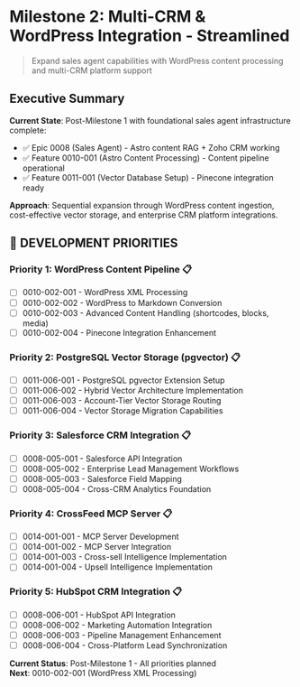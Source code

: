 <!--
Copyright (c) 2025 Ape4, Inc. All rights reserved.
Unauthorized copying of this file is strictly prohibited.
-->

# Milestone 2: Multi-CRM & WordPress Integration - Streamlined
> Expand sales agent capabilities with WordPress content processing and multi-CRM platform support

## Executive Summary

**Current State**: Post-Milestone 1 with foundational sales agent infrastructure complete:
- ✅ Epic 0008 (Sales Agent) - Astro content RAG + Zoho CRM working
- ✅ Feature 0010-001 (Astro Content Processing) - Content pipeline operational
- ✅ Feature 0011-001 (Vector Database Setup) - Pinecone integration ready

**Approach**: Sequential expansion through WordPress content ingestion, cost-effective vector storage, and enterprise CRM platform integrations.

## 🎯 DEVELOPMENT PRIORITIES

### **Priority 1: WordPress Content Pipeline** 📋
- [ ] 0010-002-001 - WordPress XML Processing
- [ ] 0010-002-002 - WordPress to Markdown Conversion
- [ ] 0010-002-003 - Advanced Content Handling (shortcodes, blocks, media)
- [ ] 0010-002-004 - Pinecone Integration Enhancement

### **Priority 2: PostgreSQL Vector Storage (pgvector)** 📋
- [ ] 0011-006-001 - PostgreSQL pgvector Extension Setup
- [ ] 0011-006-002 - Hybrid Vector Architecture Implementation
- [ ] 0011-006-003 - Account-Tier Vector Storage Routing
- [ ] 0011-006-004 - Vector Storage Migration Capabilities

### **Priority 3: Salesforce CRM Integration** 📋
- [ ] 0008-005-001 - Salesforce API Integration
- [ ] 0008-005-002 - Enterprise Lead Management Workflows
- [ ] 0008-005-003 - Salesforce Field Mapping
- [ ] 0008-005-004 - Cross-CRM Analytics Foundation

### **Priority 4: CrossFeed MCP Server** 📋
- [ ] 0014-001-001 - MCP Server Development
- [ ] 0014-001-002 - MCP Server Integration
- [ ] 0014-001-003 - Cross-sell Intelligence Implementation
- [ ] 0014-001-004 - Upsell Intelligence Implementation

### **Priority 5: HubSpot CRM Integration** 📋
- [ ] 0008-006-001 - HubSpot API Integration
- [ ] 0008-006-002 - Marketing Automation Integration
- [ ] 0008-006-003 - Pipeline Management Enhancement
- [ ] 0008-006-004 - Cross-Platform Lead Synchronization

**Current Status**: Post-Milestone 1 - All priorities planned  
**Next**: 0010-002-001 (WordPress XML Processing)
